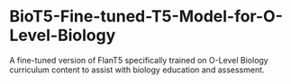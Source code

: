 # BioT5-Fine-tuned-T5-Model-for-O-Level-Biology
A fine-tuned version of FlanT5 specifically trained on O-Level Biology curriculum content to assist with biology education and assessment.
